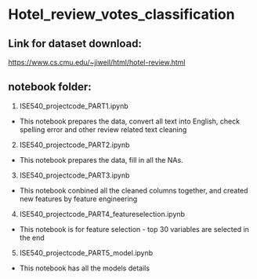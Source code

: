 # Hotel_review_votes_classification

## Link for dataset download:
https://www.cs.cmu.edu/~jiweil/html/hotel-review.html

## notebook folder:
 
1) ISE540_projectcode_PART1.ipynb
- This notebook prepares the data, convert all text into English, check spelling error and other review related text cleaning 

2) ISE540_projectcode_PART2.ipynb
- This notebook prepares the data, fill in all the NAs. 

3) ISE540_projectcode_PART3.ipynb
- This notebook conbined all the cleaned columns together, and created new features by feature engineering 

4) ISE540_projectcode_PART4_featureselection.ipynb
- This notebook is for feature selection - top 30 variables are selected in the end

5) ISE540_projectcode_PART5_model.ipynb
- This notebook has all the models details 
